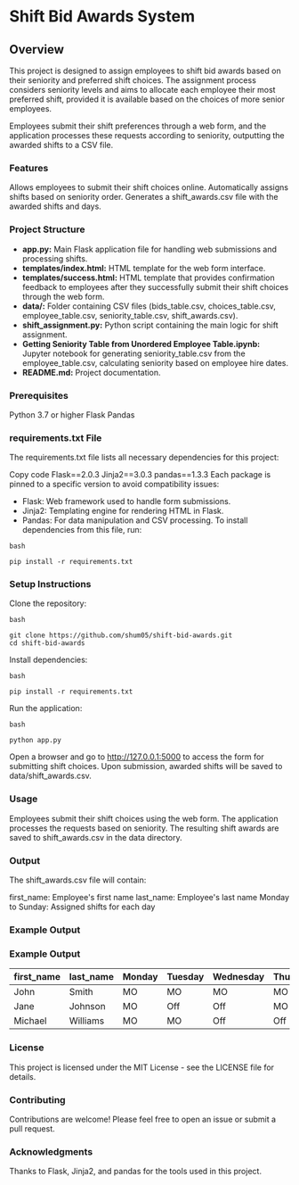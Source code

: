 # Shift Bid Awards System
## Overview
This project is designed to assign employees to shift bid awards based on their seniority and preferred shift choices. The assignment process considers seniority levels and aims to allocate each employee their most preferred shift, provided it is available based on the choices of more senior employees.

Employees submit their shift preferences through a web form, and the application processes these requests according to seniority, outputting the awarded shifts to a CSV file.

### Features
Allows employees to submit their shift choices online.
Automatically assigns shifts based on seniority order.
Generates a shift_awards.csv file with the awarded shifts and days.
### Project Structure
- **app.py:** Main Flask application file for handling web submissions and processing shifts.
- **templates/index.html:** HTML template for the web form interface.
- **templates/success.html:** HTML template that provides confirmation feedback to employees after they successfully submit their shift choices through the web form.
- **data/:** Folder containing CSV files (bids_table.csv, choices_table.csv, employee_table.csv, seniority_table.csv, shift_awards.csv).
- **shift_assignment.py:** Python script containing the main logic for shift assignment.
- **Getting Seniority Table from Unordered Employee Table.ipynb:** Jupyter notebook for generating seniority_table.csv from the employee_table.csv, calculating seniority based on employee hire dates.
- **README.md:** Project documentation.
### Prerequisites
Python 3.7 or higher
Flask
Pandas
### requirements.txt File
The requirements.txt file lists all necessary dependencies for this project:


Copy code
Flask==2.0.3
Jinja2==3.0.3
pandas==1.3.3
Each package is pinned to a specific version to avoid compatibility issues:

* Flask: Web framework used to handle form submissions.
* Jinja2: Templating engine for rendering HTML in Flask.
* Pandas: For data manipulation and CSV processing.
To install dependencies from this file, run:
```
bash

pip install -r requirements.txt
```
### Setup Instructions
Clone the repository:
```
bash

git clone https://github.com/shum05/shift-bid-awards.git
cd shift-bid-awards
```
Install dependencies:
```
bash

pip install -r requirements.txt
```
Run the application:
```
bash

python app.py
```
Open a browser and go to http://127.0.0.1:5000 to access the form for submitting shift choices. Upon submission, awarded shifts will be saved to data/shift_awards.csv.

### Usage
Employees submit their shift choices using the web form.
The application processes the requests based on seniority.
The resulting shift awards are saved to shift_awards.csv in the data directory.
### Output
The shift_awards.csv file will contain:

first_name: Employee's first name
last_name: Employee's last name
Monday to Sunday: Assigned shifts for each day
### Example Output
### Example Output

| first_name | last_name | Monday | Tuesday | Wednesday | Thursday | Friday | Saturday | Sunday |
|------------|-----------|--------|---------|-----------|----------|--------|----------|--------|
| John       | Smith     | MO     | MO      | MO        | MO       | MO     | MO       | Off    |
| Jane       | Johnson   | MO     | Off     | Off       | MO       | MO     | MO       | MO     |
| Michael    | Williams  | MO     | MO      | Off       | Off      | MO     | MO       | MO     |

### License
This project is licensed under the MIT License - see the LICENSE file for details.

### Contributing
Contributions are welcome! Please feel free to open an issue or submit a pull request.

### Acknowledgments
Thanks to Flask, Jinja2, and pandas for the tools used in this project.